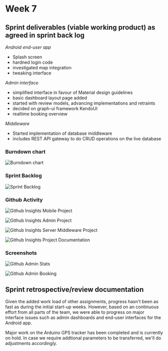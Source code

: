 # Week 7

## Sprint deliverables (viable working product) as agreed in sprint back log

*Android end-user app*
- Splash screen
- hardned login code
- investigated map integration
- tweaking interface

*Admin interface*
- simplified interface in favour of Material design guidelines
- basic dashboard layout page added
- started with review models, advancing implementations and retraints
- decided on graph-ui framework KendoUI
- realtime booking overview

*Middleware*
- Started implementation of database middleware
- includes REST API gateway to do CRUD operations on the live database


### Burndown chart

![Burndown chart](../assets/img/week7-burndown.png)

### Sprint Backlog

![Sprint Backlog](../assets/img/week7-backlog.png)

### Github Activity

![Github Insights Mobile Project](../assets/img/week7-github-activity-mobile.png)

![Github Insights Admin Project](../assets/img/week7-github-activity-admin.png)

![Github Insights Server Middleware Project](../assets/img/week7-github-activity-middleware.png)

![Github Insights Project Documentation](../assets/img/week7-github-activity-docs.png)

### Screenshots

![Github Admin Stats](../assets/img/week7-jauc-admin-car-stats.png)

![Github Admin Booking](../assets/img/week7-jauc-admin-booking.png)


## Sprint retrospective/review documentation

Given the added work load of other assignments, progress hasn't been as fast as during the initial start-up weeks.
However, based on an continuous effort from all parts of the team, we were able to progress on major interface issues such as admin dashboards and end-user interfaces for the Android app.

Major work on the Arduino GPS tracker has been completed and is currently on hold.
In case we require addtional parameters to be transferred, we'll do adjustments accordingly.